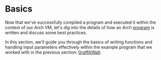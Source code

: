 # Basics

Now that we've successfully compiled a program and executed it within the context of our Arch VM, let's dig into the details of how an Arch [program] is written and discuss some best practices.

In this section, we'll guide you through the basics of writing functions and handling input parameters effectively within the example program that we worked with in the previous section: [GraffitiWall].

[program]: ../program/program.md
[GraffitiWall]: https://github.com/Arch-Network/arch-cli/blob/main/src/app/program/src/lib.rs

